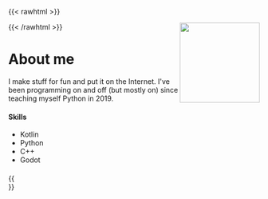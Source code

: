 ---
---

{{< rawhtml >}}
<br>

<picture>
  <img align="right" height=160 src="https://streak-stats.demolab.com?user=toasterofbread&theme=catppuccin-mocha&hide_border=true&date_format=%5BY%20%5DM%20j&card_width=150&type=png&background=290F0F00&hide_total_contributions=true&hide_longest_streak=true">
</picture>
{{< /rawhtml >}}

# About me

I make stuff for fun and put it on the Internet. I've been programming on and off (but mostly on) since teaching myself Python in 2019.

#### Skills
- Kotlin
- Python
- C++
- Godot

#### 

{{<br>}}